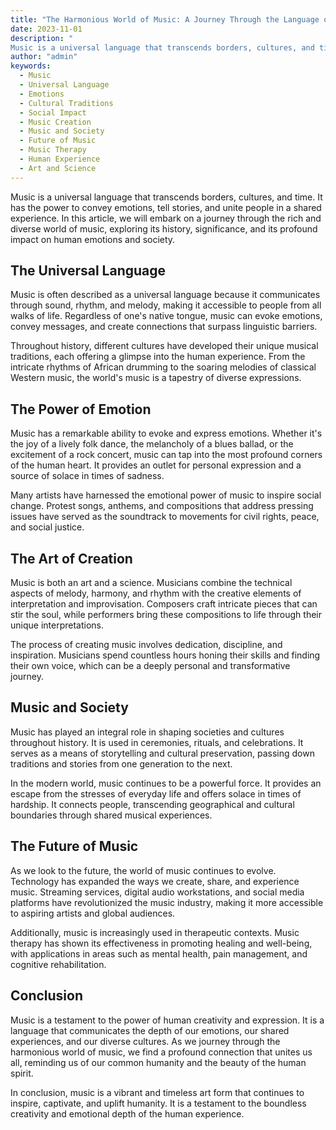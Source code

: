 ```yaml
---
title: "The Harmonious World of Music: A Journey Through the Language of Emotion"
date: 2023-11-01
description: "
Music is a universal language that transcends borders, cultures, and time. It has the power to convey emotions, tell stories, and unite people in a shared experience. In this article, we will embark on a journey through the rich and diverse world of music, exploring its history, significance, and its profound impact on human emotions and society."
author: "admin"
keywords:
  - Music
  - Universal Language
  - Emotions
  - Cultural Traditions
  - Social Impact
  - Music Creation
  - Music and Society
  - Future of Music
  - Music Therapy
  - Human Experience
  - Art and Science
---
```


Music is a universal language that transcends borders, cultures, and time. It has the power to convey emotions, tell stories, and unite people in a shared experience. In this article, we will embark on a journey through the rich and diverse world of music, exploring its history, significance, and its profound impact on human emotions and society.

## The Universal Language

Music is often described as a universal language because it communicates through sound, rhythm, and melody, making it accessible to people from all walks of life. Regardless of one's native tongue, music can evoke emotions, convey messages, and create connections that surpass linguistic barriers.

Throughout history, different cultures have developed their unique musical traditions, each offering a glimpse into the human experience. From the intricate rhythms of African drumming to the soaring melodies of classical Western music, the world's music is a tapestry of diverse expressions.

## The Power of Emotion

Music has a remarkable ability to evoke and express emotions. Whether it's the joy of a lively folk dance, the melancholy of a blues ballad, or the excitement of a rock concert, music can tap into the most profound corners of the human heart. It provides an outlet for personal expression and a source of solace in times of sadness.

Many artists have harnessed the emotional power of music to inspire social change. Protest songs, anthems, and compositions that address pressing issues have served as the soundtrack to movements for civil rights, peace, and social justice.

## The Art of Creation

Music is both an art and a science. Musicians combine the technical aspects of melody, harmony, and rhythm with the creative elements of interpretation and improvisation. Composers craft intricate pieces that can stir the soul, while performers bring these compositions to life through their unique interpretations.

The process of creating music involves dedication, discipline, and inspiration. Musicians spend countless hours honing their skills and finding their own voice, which can be a deeply personal and transformative journey.

## Music and Society

Music has played an integral role in shaping societies and cultures throughout history. It is used in ceremonies, rituals, and celebrations. It serves as a means of storytelling and cultural preservation, passing down traditions and stories from one generation to the next.

In the modern world, music continues to be a powerful force. It provides an escape from the stresses of everyday life and offers solace in times of hardship. It connects people, transcending geographical and cultural boundaries through shared musical experiences.

## The Future of Music

As we look to the future, the world of music continues to evolve. Technology has expanded the ways we create, share, and experience music. Streaming services, digital audio workstations, and social media platforms have revolutionized the music industry, making it more accessible to aspiring artists and global audiences.

Additionally, music is increasingly used in therapeutic contexts. Music therapy has shown its effectiveness in promoting healing and well-being, with applications in areas such as mental health, pain management, and cognitive rehabilitation.

## Conclusion

Music is a testament to the power of human creativity and expression. It is a language that communicates the depth of our emotions, our shared experiences, and our diverse cultures. As we journey through the harmonious world of music, we find a profound connection that unites us all, reminding us of our common humanity and the beauty of the human spirit.

In conclusion, music is a vibrant and timeless art form that continues to inspire, captivate, and uplift humanity. It is a testament to the boundless creativity and emotional depth of the human experience.
